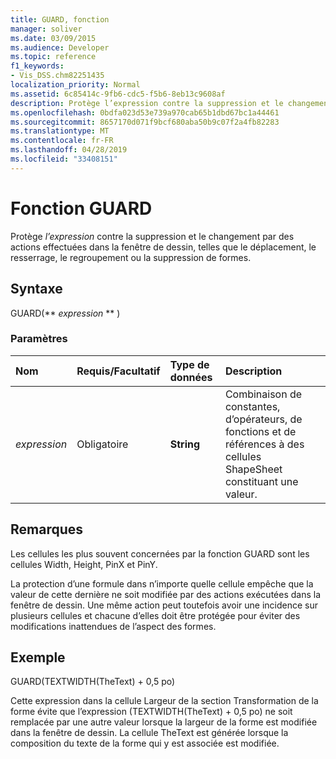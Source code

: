 ```yaml
---
title: GUARD, fonction
manager: soliver
ms.date: 03/09/2015
ms.audience: Developer
ms.topic: reference
f1_keywords:
- Vis_DSS.chm82251435
localization_priority: Normal
ms.assetid: 6c85414c-9fb6-cdc5-f5b6-8eb13c9608af
description: Protège l’expression contre la suppression et le changement par des actions effectuées dans la fenêtre de dessin, telles que le déplacement, le resserrage, le regroupement ou la suppression de formes.
ms.openlocfilehash: 0bdfa023d53e739a970cab65b1dbd67bc1a44461
ms.sourcegitcommit: 8657170d071f9bcf680aba50b9c07f2a4fb82283
ms.translationtype: MT
ms.contentlocale: fr-FR
ms.lasthandoff: 04/28/2019
ms.locfileid: "33408151"
---
```

# <a name="guard-function"></a>Fonction GUARD

Protège  *l’expression*  contre la suppression et le changement par des actions effectuées dans la fenêtre de dessin, telles que le déplacement, le resserrage, le regroupement ou la suppression de formes. 
  
## <a name="syntax"></a>Syntaxe

GUARD(** *expression* ** ) 
  
### <a name="parameters"></a>Paramètres

|**Nom**|**Requis/Facultatif**|**Type de données**|**Description**|
|:-----|:-----|:-----|:-----|
| _expression_ <br/> |Obligatoire  <br/> |**String** <br/> |Combinaison de constantes, d’opérateurs, de fonctions et de références à des cellules ShapeSheet constituant une valeur.  <br/> |
   
## <a name="remarks"></a>Remarques

Les cellules les plus souvent concernées par la fonction GUARD sont les cellules Width, Height, PinX et PinY. 
  
La protection d’une formule dans n’importe quelle cellule empêche que la valeur de cette dernière ne soit modifiée par des actions exécutées dans la fenêtre de dessin. Une même action peut toutefois avoir une incidence sur plusieurs cellules et chacune d’elles doit être protégée pour éviter des modifications inattendues de l’aspect des formes. 
  
## <a name="example"></a>Exemple

GUARD(TEXTWIDTH(TheText) + 0,5 po) 
  
Cette expression dans la cellule Largeur de la section Transformation de la forme évite que l’expression (TEXTWIDTH(TheText) + 0,5 po) ne soit remplacée par une autre valeur lorsque la largeur de la forme est modifiée dans la fenêtre de dessin. La cellule TheText est générée lorsque la composition du texte de la forme qui y est associée est modifiée. 
  


